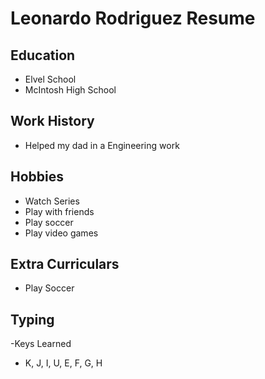 # Leonardo Rodriguez Resume

## Education
 - Elvel School
 - McIntosh High School

## Work History 
 - Helped my dad in a Engineering work 
 
## Hobbies 
 - Watch Series 
 - Play with friends
 - Play soccer 
 - Play video games 
 
## Extra Curriculars
 - Play Soccer

## Typing 
-Keys Learned
- K, J, I, U, E, F, G, H
